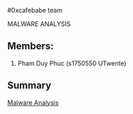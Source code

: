#0xcafebabe team

MALWARE ANALYSIS


## Members:
1. Pham Duy Phuc (s1750550 UTwente)



## Summary
[Malware Analysis](summary)
